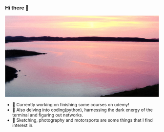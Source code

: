 ### Hi there 💜

![Sounio Sunrise](blueandpink.jpeg)
- 📔 Currently working on finishing some courses on udemy!
- 🌱 Also delving into coding(python), harnessing the dark energy of the terminal and figuring out networks.
- 📸 Sketching, photography and motorsports are some things that I find interest in.

